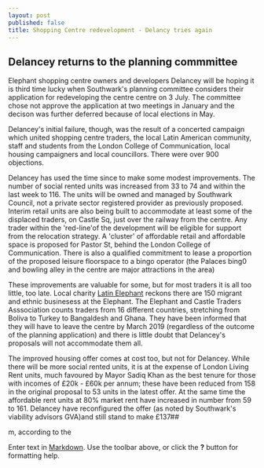 ```yaml
---
layout: post
published: false
title: Shopping Centre redevelopment - Delancy tries again
---
```

## Delancey returns to the planning commmittee

Elephant shopping centre owners and developers Delancey will be hoping it is third time lucky when Southwark's planning committee considers their application for redeveloping the centre centre on 3 July.  The committee chose not approve the application at two meetings in January and the decison was further deferred because of local elections in May.  

Delancey's initial failure, though, was the result of a concerted campaign which united shopping centre traders, the local Latin American community, staff and students from the London College of Communication,  local housing campaigners and local councillors.  There were over 900 objections.

Delancey has used the time since to make some modest improvements.  The number of social rented units was increased from 33 to 74 and within the last week to 116.  The units will be owned and managed by Southwark Council, not a private sector registered provider as previously proposed.  Interim retail units are also being built to accommodate at least some of the displaced traders, on Castle Sq, just over the railway from the centre.  Any trader within the 'red-line'of the development will be eligible for support from the relocation strategy.  A 'cluster' of affordable retail and affordable space is proposed for Pastor St, behind the London College of Communication.  There is also a qualified commitment to lease a proportion of the proposed leisure floorspace to a bingo operator (the Palaces bing0 and bowling alley in the centre are major attractions in the area)

These improvements are valuable for some, but for most traders it is all too little, too late. Local charity [Latin Elephant](http://latinelephant.org/) reckons there are 150 migrant and ethnic businesess at the Elephant.  The Elephant and Castle Traders Asssociation counts traders from 16 different countries, stretching from Boliva to Turkey to Bangaldesh and Ghana. They have been informed that they will have to leave the centre by March 2019 (regardless of the outcome of the planning application) and there is little doubt that Delancey's proposals will not accommodate them all.

The improved housing offer comes at cost too, but not for Delancey.  While there will be more social rented units, it is at the expense of London Living Rent units, much favoured by Mayor Sadiq Khan as the best tenure for those with incomes of £20k - £60k per annum; these have been reduced from 158 in the original proposal to 53 units in the latest offer.  At the same time the affordable rent units at 80% market rent have increased in number from 59 to 161.  Delancey have reconfigured the offer (as noted by Southwark's viability advisors GVA)and still stand to make £137##

m, according to the 

Enter text in [Markdown](http://daringfireball.net/projects/markdown/). Use the toolbar above, or click the **?** button for formatting help.

